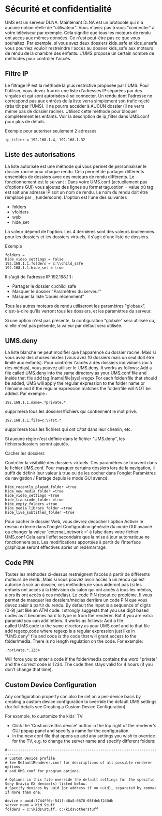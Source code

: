 # Sécurité et confidentialité

UMS est un serveur DLNA. Maintenant DLNA est un protocole qui n'a aucune notion réelle de "utilisateur". Vous n'avez pas à vous "connecter" à votre téléviseur par exemple. Cela signifie que tous les moteurs de rendu ont accès aux mêmes données. Ce n'est peut-être pas ce que vous souhaitez. Par exemple, si vous avez deux dossiers kids_safe et kids_unsafe vous pourriez vouloir restreindre l'accès au dossier kids_safe aux moteurs de rendu de la chambre des enfants. L'UMS propose un certain nombre de méthodes pour contrôler l'accès. 

## Filtre IP

Le filtrage IP est la méthode la plus restrictive proposée par l'UMS. Pour l'utiliser, vous devez fournir une liste d'adresses IP séparées par des virgules et qui sont autorisées à se connecter. Un rendu dont l'adresse ne correspond pas aux entrées de la liste verra simplement son trafic rejeté (très tôt par l'UMS). Il ne pourra accéder à AUCUN dossier (il ne verra même pas de dossier racine). Utilisez cette méthode pour bloquer complètement les enfants. Voir la description de ip_filter dans UMS.conf pour plus de détails.

Exemple pour autoriser seulement 2 adresses

```
ip_filter = 192.168.1.4, 192.168.1.32
```

## Liste des autorisations

La liste autorisée est une méthode qui vous permet de personnaliser le dossier racine pour chaque rendu. Cela permet de partager différents ensembles de dossiers avec des moteurs de rendu différents. Le fonctionnement est le suivant : Dans votre UMS.conf (actuellement pas d'options GUI) vous ajoutez des lignes au format tag.option = value où tag est soit une adresse IP soit un nom de rendu. Le nom du rendu doit être remplacé par _ (underscore). L'option est l'une des suivantes

- folders
- vfolders
- web
- hide_set

La valeur dépend de l'option. Les 4 dernières sont des valeurs booléennes. pour les dossiers et les dossiers virtuels, il s'agit d'une liste de dossiers.

Exemple

```
folders = 
hide_video_settings = false
192.168.1.1.folders = c:\\child_safe
192.168.1.1.hide_set = true
```

Il s'agit de l'adresse IP 192.168.1.1 :

- Partager le dossier c:\child_safe
- Masquer le dossier "Paramètres du serveur"
- Masquer la liste "Joués récemment"

Tous les autres moteurs de rendu utiliseront les paramètres "globaux", c'est-à-dire qu'ils verront tous les dossiers, et les paramètres du serveur.

Si une option n'est pas présente, la configuration "globale" sera utilisée ou, si elle n'est pas présente, la valeur par défaut sera utilisée.

## UMS.deny

La liste blanche ne peut modifier que l'apparence du dossier racine. Mais si vous avez des choses mixtes (vous avez 10 dossiers mais un seul doit être limité aux enfants). Pour contrôler l'accès à des dossiers individuels (ou à des médias), vous pouvez utiliser le UMS.deny. It works as follows: Add a file called UMS.deny into the same directory as your UMS.conf file and inside that file add tag.[name|file|sys]=regex For each folder/file that should be added, UMS will apply the regular expression to the folder name or filename and if the regular expression matches the folder/file will NOT be added. Par exemple :
```
192.168.1.1.name=.*private.*
```

supprimera tous les dossiers/fichiers qui contiennent le mot privé.
```
192.168.1.1.file=c:\\tst.*
```

supprimera tous les fichiers qui ont c:\tst dans leur chemin, etc.

Si aucune règle n'est définie dans le fichier "UMS.deny", les fichiers/dossiers seront ajoutés.

Cacher les dossiers

Contrôler la visibilité des dossiers virtuels. Ces paramètres se trouvent dans le fichier UMS.conf. Pour masquer certains dossiers lors de la navigation, il suffit de définir leur valeur à true ou de les cocher dans l'onglet Paramètres de navigation / Partage depuis le mode GUI avancé.

```
hide_recently_played_folder =true
hide_new_media_folder =true
hide_video_settings =true
hide_transcode_folder =true
hide_empty_folders =true
hide_media_library_folder =true
hide_live_subtitles_folder =true
```

Pour cacher le dossier Web, vous devrez décocher l'option Activer le réseau externe dans l'onglet Configuration générale du mode GUI avancé ou changer la valeur `external_network =' à false dans votre fichier UMS.conf Cela aura l'effet secondaire que la mise à jour automatique ne fonctionnera pas. Les modifications apportées à partir de l'interface graphique seront effectives après un redémarrage.

## Code PIN

Toutes les méthodes ci-dessus restreignent l'accès à partir de différents moteurs de rendu. Mais si vous pouvez avoir accès à un rendu qui est autorisé à voir un dossier, ces méthodes ne vous aideront pas (si les enfants ont accès à la télévision du salon qui ont accès à tous les médias, alors ils ont accès à ces médias). Le code PIN résout ce problème. Il vous permet de masquer les dossiers/médias derrière un code PIN que vous devez saisir à partir du rendu. By default the input is a sequence of digits (0-9) just like an ATM code. I strongly suggests that you use digit based codes as it becomes hard to type in from the renderer. But if you are extra paranoid you can add letters. It works as follows: Add a file called UMS.code to the same directory as your UMS.conf and to that file add regexp,code where regexp is a regular expression just like in "UMS.deny" file and code is the code that will grant access to the folder/media. There is no length regulation on the code. For example:
```
.*private.*,1234
```

Will force you to enter a code if the folder/media contains the word "private" and the correct code is 1234. The code then stays valid for 4 hours (if you don't change that time).

## Custom Device Configuration

Any configuration property can also be set on a per-device basis by creating a custom device configuration to override the default UMS settings (for full details see Creating a Custom Device Configuration).

For example, to customize the kids' TV:
- Click the 'Customize this device' button in the top right of the renderer's GUI popup panel and specify a name for the configuration.
- In the new conf file that opens up add any settings you wish to override for the TV, e.g. to change the server name and specify different folders:
```
#----------------------------------------------------------------------------
# Custom Device profile
# See DefaultRenderer.conf for descriptions of all possible renderer options
# and UMS.conf for program options.

# Options in this file override the default settings for the specific Sony Bravia EX device(s) listed below.
# Specify devices by uuid (or address if no uuid), separated by commas if more than one.

device = uuid:7744ff6c-541f-48a8-0878-05fdebf240db
server_name = Kid Stuff
folders = c:\kids\stuff, c:\kids\otherstuff
```
